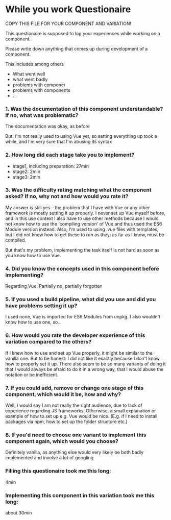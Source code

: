 # While you work Questionaire

COPY THIS FILE FOR YOUR COMPONENT AND VARIATION!

This questionaire is supposed to log your experiences while working on a component.

Please write down anything that comes up during development of a component.

This includes among others

- What went well
- what went badly
- problems with componer
- problems with components
- ...

### 1. Was the documentation of this component understandable? If no, what was problematic?

The documentation was okay, as before

But: I'm not really used to using Vue yet, so setting everything up took a while, and I'm very sure that I'm abusing its syntax

### 2. How long did each stage take you to implement?

- stage1, including preparation: 27min
- stage2: 2min
- stage3: 2min

### 3. Was the difficulty rating matching what the component asked? If no, why not and how would you rate it?

My answer is still yes - the problem that I have with Vue or any other framework is mostly setting it up properly. I never set up Vue myself before, and in this use context I also have to use other methods because I would not know how to use the 'compiling version' of Vue and thus used the ES6 Module version instead. Also, I'm used to using .vue files with templates, but I did not know how to get these to run as they, as far as I know, must be compiled. 

But that's my problem, implementing the task itself is not hard as soon as you know how to use Vue.

### 4. Did you know the concepts used in this component before implementing?

Regarding Vue: Partially no, partially forgotten

### 5. If you used a build pipeline, what did you use and did you have problems setting it up?

I used none, Vue is imported for ES6 Modules from unpkg. I also wouldn't know how to use one, so...

### 6. How would you rate the developer experience of this variation compared to the others?

If I knew how to use and set up Vue properly, it might be similar to the vanilla one. But to be honest: I did not like it exactly because I don't know how to properly set it up. There also seem to be so many variants of doing it that I would always be afraid to do it in a wrong way, that I would abuse the notation or be inefficient.

### 7. If you could add, remove or change one stage of this component, which would it be, how and why?

Well, I would say I am not really the right audience, due to lack of experience regarding JS frameworks. Otherwise, a small explanation or example of how to set up e.g. Vue would be nice. (E.g. if I need to install packages via npm, how to set up the folder structure etc.)

### 8. If you'd need to choose one variant to implement this component again, which would you choose?

Definitely vanilla, as anything else would very likely be both badly implemented and involve a lot of googling


### Filling this questionaire took me this long:
4min

### Implementing this component in this variation took me this long:
about 30min